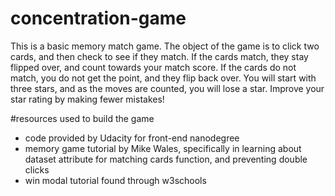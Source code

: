 # concentration-game

This is a basic memory match game. The object of the game is to click two cards, and then check to see if they match. If the cards match, they stay flipped over, and count towards your match score. If the cards do not match, you do not get the point, and they flip back over. You will start with three stars, and as the moves are counted, you will lose a star. Improve your star rating by making fewer mistakes!

#resources used to build the game

* code provided by Udacity for front-end nanodegree
* memory game tutorial by Mike Wales, specifically in learning about dataset attribute for matching cards function, and preventing double clicks
* win modal tutorial found through w3schools

